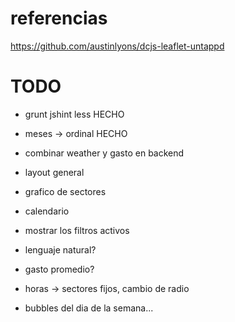 # referencias
https://github.com/austinlyons/dcjs-leaflet-untappd


# TODO

- grunt jshint less                             HECHO
- meses -> ordinal                              HECHO
- combinar weather y gasto en backend
- layout general

- grafico de sectores
- calendario

- mostrar los filtros activos
- lenguaje natural?



- gasto promedio?
- horas -> sectores fijos, cambio de radio
- bubbles del dia de la semana...
